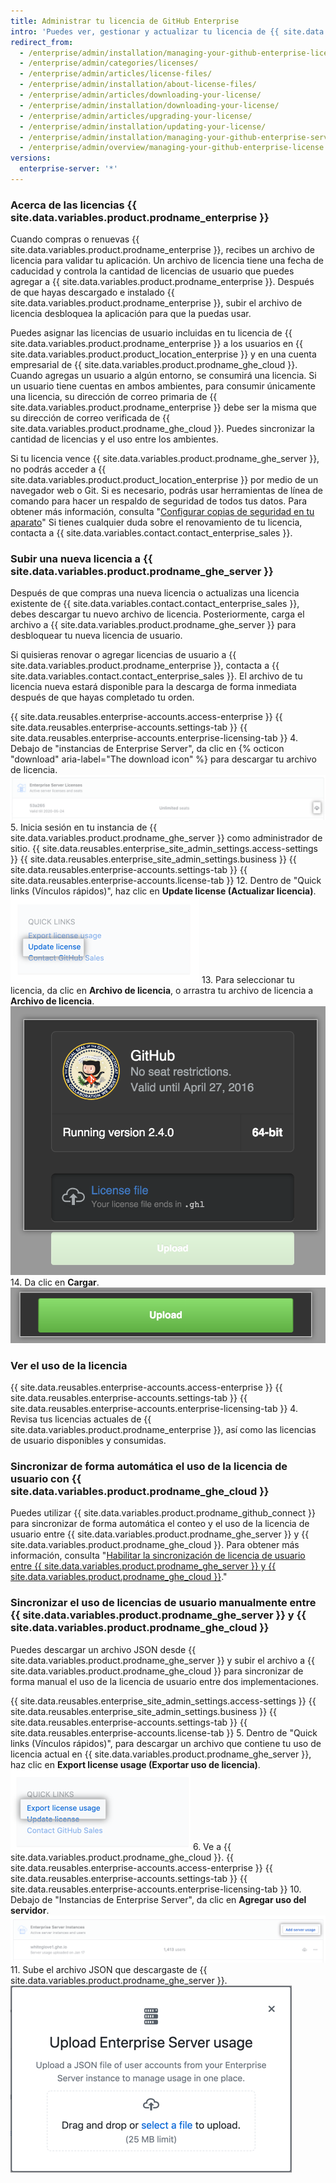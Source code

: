 ```yaml
---
title: Administrar tu licencia de GitHub Enterprise
intro: 'Puedes ver, gestionar y actualizar tu licencia de {{ site.data.variables.product.prodname_enterprise }}.'
redirect_from:
  - /enterprise/admin/installation/managing-your-github-enterprise-license
  - /enterprise/admin/categories/licenses/
  - /enterprise/admin/articles/license-files/
  - /enterprise/admin/installation/about-license-files/
  - /enterprise/admin/articles/downloading-your-license/
  - /enterprise/admin/installation/downloading-your-license/
  - /enterprise/admin/articles/upgrading-your-license/
  - /enterprise/admin/installation/updating-your-license/
  - /enterprise/admin/installation/managing-your-github-enterprise-server-license
  - /enterprise/admin/overview/managing-your-github-enterprise-license
versions:
  enterprise-server: '*'
---
```


### Acerca de las licencias {{ site.data.variables.product.prodname_enterprise }}

Cuando compras o renuevas {{ site.data.variables.product.prodname_enterprise }}, recibes un archivo de licencia para validar tu aplicación. Un archivo de licencia tiene una fecha de caducidad y controla la cantidad de licencias de usuario que puedes agregar a {{ site.data.variables.product.prodname_enterprise }}. Después de que hayas descargado e instalado {{ site.data.variables.product.prodname_enterprise }}, subir el archivo de licencia desbloquea la aplicación para que la puedas usar.

Puedes asignar las licencias de usuario incluidas en tu licencia de {{ site.data.variables.product.prodname_enterprise }} a los usuarios en {{ site.data.variables.product.product_location_enterprise }} y en una cuenta empresarial de {{ site.data.variables.product.prodname_ghe_cloud }}. Cuando agregas un usuario a algún entorno, se consumirá una licencia. Si un usuario tiene cuentas en ambos ambientes, para consumir únicamente una licencia, su dirección de correo primaria de {{ site.data.variables.product.prodname_enterprise }} debe ser la misma que su dirección de correo verificada de {{ site.data.variables.product.prodname_ghe_cloud }}. Puedes sincronizar la cantidad de licencias y el uso entre los ambientes.

Si tu licencia vence {{ site.data.variables.product.prodname_ghe_server }}, no podrás acceder a {{ site.data.variables.product.product_location_enterprise }} por medio de un navegador web o Git. Si es necesario, podrás usar herramientas de línea de comando para hacer un respaldo de seguridad de todos tus datos. Para obtener más información, consulta "[Configurar copias de seguridad en tu aparato](/enterprise/admin/guides/installation/configuring-backups-on-your-appliance)" Si tienes cualquier duda sobre el renovamiento de tu licencia, contacta a {{ site.data.variables.contact.contact_enterprise_sales }}.

### Subir una nueva licencia a {{ site.data.variables.product.prodname_ghe_server }}

Después de que compras una nueva licencia o actualizas una licencia existente de {{ site.data.variables.contact.contact_enterprise_sales }}, debes descargar tu nuevo archivo de licencia. Posteriormente, carga el archivo a {{ site.data.variables.product.prodname_ghe_server }} para desbloquear tu nueva licencia de usuario.

Si quisieras renovar o agregar licencias de usuario a {{ site.data.variables.product.prodname_enterprise }}, contacta a {{ site.data.variables.contact.contact_enterprise_sales }}. El archivo de tu licencia nueva estará disponible para la descarga de forma inmediata después de que hayas completado tu orden.

{{ site.data.reusables.enterprise-accounts.access-enterprise }}
{{ site.data.reusables.enterprise-accounts.settings-tab }}
{{ site.data.reusables.enterprise-accounts.enterprise-licensing-tab }}
4. Debajo de "instancias de Enterprise Server", da clic en {% octicon "download" aria-label="The download icon" %} para descargar tu archivo de licencia. ![Descargar la licencia de GitHub Enterprise Server](/assets/images/help/business-accounts/download-ghes-license.png)
5. Inicia sesión en tu instancia de {{ site.data.variables.product.prodname_ghe_server }} como administrador de sitio.
{{ site.data.reusables.enterprise_site_admin_settings.access-settings }}
{{ site.data.reusables.enterprise_site_admin_settings.business }}
{{ site.data.reusables.enterprise-accounts.settings-tab }}
{{ site.data.reusables.enterprise-accounts.license-tab }}
12. Dentro de "Quick links (Vínculos rápidos)", haz clic en **Update license (Actualizar licencia)**. ![Actualizar enlace de la licencia](/assets/images/enterprise/business-accounts/update-license-link.png)
13. Para seleccionar tu licencia, da clic en **Archivo de licencia**, o arrastra tu archivo de licencia a **Archivo de licencia**. ![Sube el archivo de licencia](/assets/images/enterprise/management-console/upload-license.png)
14. Da clic en **Cargar**. ![Comienza la actualización](/assets/images/enterprise/management-console/begin-upload.png)

### Ver el uso de la licencia

{{ site.data.reusables.enterprise-accounts.access-enterprise }}
{{ site.data.reusables.enterprise-accounts.settings-tab }}
{{ site.data.reusables.enterprise-accounts.enterprise-licensing-tab }}
4. Revisa tus licencias actuales de {{ site.data.variables.product.prodname_enterprise }}, así como las licencias de usuario disponibles y consumidas.

### Sincronizar de forma automática el uso de la licencia de usuario con {{ site.data.variables.product.prodname_ghe_cloud }}

Puedes utilizar {{ site.data.variables.product.prodname_github_connect }} para sincronizar de forma automática el conteo y el uso de la licencia de usuario entre {{ site.data.variables.product.prodname_ghe_server }} y {{ site.data.variables.product.prodname_ghe_cloud }}. Para obtener más información, consulta "[Habilitar la sincronización de licencia de usuario entre {{ site.data.variables.product.prodname_ghe_server }} y {{ site.data.variables.product.prodname_ghe_cloud }}](/enterprise/{{currentVersion}}/admin/installation/enabling-automatic-user-license-sync-between-github-enterprise-server-and-github-enterprise-cloud)."

### Sincronizar el uso de licencias de usuario manualmente entre {{ site.data.variables.product.prodname_ghe_server }} y {{ site.data.variables.product.prodname_ghe_cloud }}

Puedes descargar un archivo JSON desde {{ site.data.variables.product.prodname_ghe_server }} y subir el archivo a {{ site.data.variables.product.prodname_ghe_cloud }} para sincronizar de forma manual el uso de la licencia de usuario entre dos implementaciones.

{{ site.data.reusables.enterprise_site_admin_settings.access-settings }}
{{ site.data.reusables.enterprise_site_admin_settings.business }}
{{ site.data.reusables.enterprise-accounts.settings-tab }}
{{ site.data.reusables.enterprise-accounts.license-tab }}
5. Dentro de "Quick links (Vínculos rápidos)", para descargar un archivo que contiene tu uso de licencia actual en {{ site.data.variables.product.prodname_ghe_server }}, haz clic en **Export license usage (Exportar uso de licencia)**. ![Exporta el vínculo de uso de la licencia](/assets/images/enterprise/business-accounts/export-license-usage-link.png)
6. Ve a {{ site.data.variables.product.prodname_ghe_cloud }}.
{{ site.data.reusables.enterprise-accounts.access-enterprise }}
{{ site.data.reusables.enterprise-accounts.settings-tab }}
{{ site.data.reusables.enterprise-accounts.enterprise-licensing-tab }}
10. Debajo de "Instancias de Enterprise Server", da clic en **Agregar uso del servidor**. ![Sube el vínculo de uso de los servidores de GitHub Enterprise](/assets/images/help/business-accounts/upload-ghe-server-usage-link.png)
11. Sube el archivo JSON que descargaste de {{ site.data.variables.product.prodname_ghe_server }}. ![Arrastra y suelta o selecciona un archivo para cargar](/assets/images/help/business-accounts/upload-ghe-server-usage-file.png)
